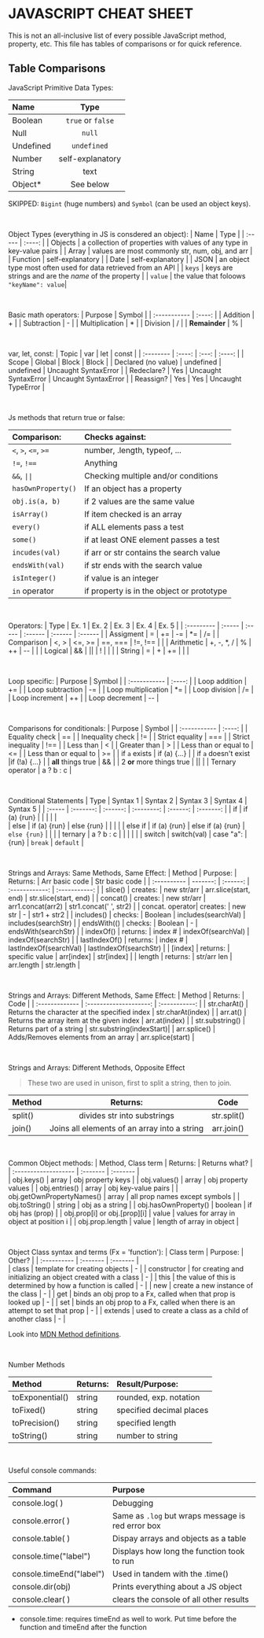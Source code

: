 # JAVASCRIPT CHEAT SHEET

This is not an all-inclusive list of every possible JavaScript method, property, etc. This file has tables of comparisons or for quick reference. 

## Table Comparisons

JavaScript Primitive Data Types:

|    Name   | Type              | 
| :-------- | :----:            |
| Boolean   | `true` or `false` | 
| Null      | `null`            | 
| Undefined | `undefined`       | 
| Number    | self-explanatory  | 
| String    | text              | 
| Object*   | See below |

SKIPPED: `Bigint` (huge numbers) and `Symbol` (can be used an object keys).

<br>

Object Types (everything in JS is consdered an object):
|  Name    | Type   | 
| :-----   | :----: |
| Objects  | a collection of properties with values of any type in key-value pairs | 
| Array    | values are most commonly str, num, obj, and arr  | 
| Function | self-explanatory | 
| Date     | self-explanatory | 
| JSON     | an object type most often used for data retrieved from an API | 
| `keys`   | keys are strings and are the *name* of the property |
| `value`  | the value that foloows `"keyName": value`|

<br>

Basic math operators:
|    Purpose      | Symbol | 
| :-----------    | :----: |
| Addition        | +      |
| Subtraction     | -      | 
| Multiplication  | *      |
| Division        | /      | 
| **Remainder**       | %      |

<br>

var, let, const:
| Topic                | var       | let                  | const                |
| :--------            | :----:    | :---:                | :----:               |
| Scope                | Global    | Block                | Block                |
| Declared (no value)  | undefined | undefined            | Uncaught SyntaxError |
| Redeclare?           | Yes       | Uncaught SyntaxError | Uncaught SyntaxError |
| Reassign?            | Yes       | Yes                  | Uncaught TypeError   |

<br>

Js methods that return true or false: 

| Comparison:       | Checks against:               |
| :----------       | :--------------               |
| `<`, `>`, `<=`, `>=`      | number, .length, typeof, ...  |
| `!=`, `!== `          | Anything |
| `&&`, `\|\|`         | Checking multiple and/or conditions |
| `hasOwnProperty()`  | If an object has a property   | 
| `obj.is(a, b)`   | if 2 values are the same value |
| `isArray() `        | If item checked is an array   |
| `every()`           | if ALL elements pass a test   |
| `some() `           | if at least ONE element passes a test |
| `incudes(val)`         | if arr or str contains the search value |
| `endsWith(val) `       | if str ends with the search value |
| `isInteger() `      | if value is an integer            |
| `in` operator       | if property is in the object or prototype | 

<br>

Operators:
| Type       | Ex. 1  | Ex. 2  | Ex. 3   | Ex. 4   | Ex. 5  | 
| :--------- | :----- | :----- | :------ | :------ | :------ | 
| Assigment  | =      | +=     | -=      | *=      | /=      |
| Comparison | <, >   | <=, >= | ==, === | !=, !== |         |
| Arithmetic | +, -, *, /      | %      | ++      | --      |         |
| Logical    | &&     | \|\|   | !       |         |         |
| String     | =      | +      | +=      |         |         |

<br>

Loop specific:
|    Purpose          | Symbol | 
| :-----------        | :----: |
| Loop addition       | +=     |
| Loop subtraction    | -=     |
| Loop multiplication | *=     |
| Loop division       | /=     |
| Loop increment      | ++     |
| Loop decrement      | --     |

<br>

Comparisons for conditionals:
|    Purpose                | Symbol | 
| :-----------              | :----: |
| Equality check            | ==     |
| Inequality check          | !=     |
| Strict equality           | ===    |
| Strict inequality         | !==    |
| Less than                 | <      |
| Greater than              | >      |
| Less than or equal to     | <=     |
| Less than or equal to     | >=     |
| if `a` exists             | if (a) {...} |
| if `a` doesn't exist      |if  (!a) {...} |
| **all** things true      | &&     |
| 2 **or** more things true | \|\|   |
| Ternary operator          | a ? b : c |

<br>

Conditional Statements 
| Type    | Syntax 1        | Syntax 2             | Syntax 3     | Syntax 4 | Syntax 5  |
| :-----  | :-------:       | :------:             | :--------:   | :------: | :-------: |
| if      | if (a) {run} |                      |              |          |           |   
| else    | if (a) {run} | else {run}           |              |          |           |
| else if | if (a) {run} | else if (a) {run} | `else {run}` |          |           |
| ternary | a ? b : c       |                      |              |          |           |
| switch  | switch(val)     |  case "a":           | {run}        | `break`  | `default` | 

<br>

Strings and Arrays: Same Methods, Same Effect:
|    Method   | Purpose: | Returns:   | Arr basic code | Str basic code | 
| :---------- | -------: | :------:   | :------------: | :-----------:  |
| slice()     | creates: | new str/arr | arr.slice(start, end) | str.slice(start, end) | 
| concat()    | creates: | new str/arr | arr1.concat(arr2) | str1.concat(' ', str2)  | 
| concat. operator| creates: | new str | -             | str1 + str2    |
| includes()  | checks:  | Boolean    | includes(searchVal) | includes(searchStr) | 
| endsWith(() | checks:  | Boolean    | -                   | endsWith(searchStr) | 
| indexOf()   | returns: | index #    | indexOf(searchVal)  | indexOf(searchStr) | 
| lastIndexOf() | returns: | index #  | lastIndexOf(searchVal) | lastIndexOf(searchStr) |
| [index]     | returns: | specific value | arr[index]     | str[index] | 
| length      | returns: | str/arr len | arr.length         | str.length | 

<br>

Strings and Arrays: Different Methods, Same Effect: 
|    Method       | Returns:               |  Code         | 
| :-------------  | :--------------------: | :-----------: |
| str.charAt() | Returns the character at the specified index | str.charAt(index) | 
| arr.at()     | Returns the array item at the given index    | arr.at(index)     | 
| str.substring() | Returns part of a string                  | str.substring(indexStart)|
| arr.splice() | Adds/Removes elements from an array          | arr.splice(start) |

<br>

Strings and Arrays: Different Methods, Opposite Effect

> These two are used in unison, first to split a string, then to join. 

|    Method       | Returns:               |  Code         | 
| :-------------  | :--------------------: | :-----------: |
| split()  | divides str into substrings | str.split() | 
| join()  | Joins all elements of an array into a string | arr.join() | 

<br>

Common Object methods:
| Method, Class term   | Returns: | Returns what?       |
| :------------------- | :------- | :-------            |       
| obj.keys()           | array    | obj property keys   |
| obj.values()         | array    | obj property values |
| obj.entries()        | array    | obj key-value pairs  |
| obj.getOwnPropertyNames() | array | all prop names except symbols |
| obj.toString()       | string   | obj as a string     |
| obj.hasOwnProperty() | boolean  | if obj has (prop)   |
| obj.prop[i] or obj.[prop][i] | value | values for array in object at position i |
| obj.prop.length      | value    | length of array in object |

<br>

Object Class syntax and terms (Fx = 'function'):
| Class term  | Purpose:                                        | Other?       |
| :---------- | :-------                                        | :-------            |    
| class       | template for creating objects                   | - |
| constructor | for creating and initializing an object created with a class | - |
| this        | the value of this is determined by how a function is called | - |
| new         | create a new instance of the class              | - | 
| get         | binds an obj prop to a Fx, called when that prop is looked up | - |
| set         | binds an obj prop to a Fx, called when there is an attempt to set that prop | - |
| extends     | used to create a class as a child of another class | - |

Look into [MDN Method definitions](https://developer.mozilla.org/en-US/docs/Web/JavaScript/Reference/Functions/Method_definitions).

<br>

Number Methods

| Method | Returns: | Result/Purpose: | 
| :---   | :------ | :---- |
| toExponential() | string | rounded, exp. notation |
| toFixed() | string | specified decimal places | 
| toPrecision() | string | specified length |
| toString() | string | number to string | 

<br>

Useful console commands:

| Command                  | Purpose |
| :------                  | :------- | 
| console.log( )           | Debugging |
| console.error( )         | Same as `.log` but wraps message is red error box | 
| console.table( )       | Dispay arrays and objects as a table |
| console.time("label")    | Displays how long the function took to run | 
| console.timeEnd("label") | Used in tandem with the .time() | 
| console.dir(obj)         | Prints everything about a JS object | 
| console.clear( )         | clears the console of all other results | 

- console.time: requires timeEnd as well to work. Put time before the function and timeEnd after the function